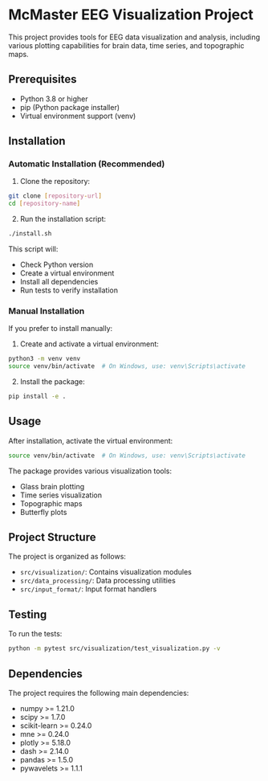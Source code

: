 # McMaster EEG Visualization Project

This project provides tools for EEG data visualization and analysis, including various plotting capabilities for brain data, time series, and topographic maps.

## Prerequisites

- Python 3.8 or higher
- pip (Python package installer)
- Virtual environment support (venv)

## Installation

### Automatic Installation (Recommended)

1. Clone the repository:
```bash
git clone [repository-url]
cd [repository-name]
```

2. Run the installation script:
```bash
./install.sh
```

This script will:
- Check Python version
- Create a virtual environment
- Install all dependencies
- Run tests to verify installation

### Manual Installation

If you prefer to install manually:

1. Create and activate a virtual environment:
```bash
python3 -m venv venv
source venv/bin/activate  # On Windows, use: venv\Scripts\activate
```

2. Install the package:
```bash
pip install -e .
```

## Usage

After installation, activate the virtual environment:
```bash
source venv/bin/activate  # On Windows, use: venv\Scripts\activate
```

The package provides various visualization tools:
- Glass brain plotting
- Time series visualization
- Topographic maps
- Butterfly plots

## Project Structure

The project is organized as follows:
- `src/visualization/`: Contains visualization modules
- `src/data_processing/`: Data processing utilities
- `src/input_format/`: Input format handlers

## Testing

To run the tests:
```bash
python -m pytest src/visualization/test_visualization.py -v
```

## Dependencies

The project requires the following main dependencies:
- numpy >= 1.21.0
- scipy >= 1.7.0
- scikit-learn >= 0.24.0
- mne >= 0.24.0
- plotly >= 5.18.0
- dash >= 2.14.0
- pandas >= 1.5.0
- pywavelets >= 1.1.1
